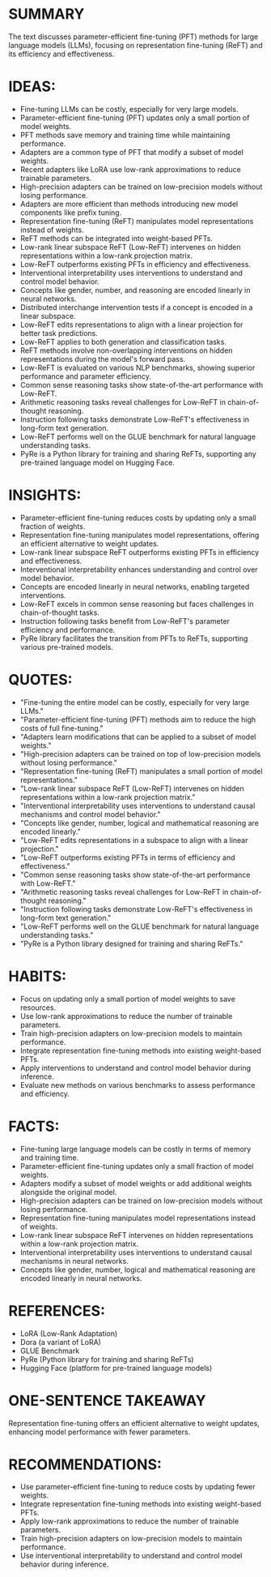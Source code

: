 # SUMMARY
The text discusses parameter-efficient fine-tuning (PFT) methods for large language models (LLMs), focusing on representation fine-tuning (ReFT) and its efficiency and effectiveness.

# IDEAS:
- Fine-tuning LLMs can be costly, especially for very large models.
- Parameter-efficient fine-tuning (PFT) updates only a small portion of model weights.
- PFT methods save memory and training time while maintaining performance.
- Adapters are a common type of PFT that modify a subset of model weights.
- Recent adapters like LoRA use low-rank approximations to reduce trainable parameters.
- High-precision adapters can be trained on low-precision models without losing performance.
- Adapters are more efficient than methods introducing new model components like prefix tuning.
- Representation fine-tuning (ReFT) manipulates model representations instead of weights.
- ReFT methods can be integrated into weight-based PFTs.
- Low-rank linear subspace ReFT (Low-ReFT) intervenes on hidden representations within a low-rank projection matrix.
- Low-ReFT outperforms existing PFTs in efficiency and effectiveness.
- Interventional interpretability uses interventions to understand and control model behavior.
- Concepts like gender, number, and reasoning are encoded linearly in neural networks.
- Distributed interchange intervention tests if a concept is encoded in a linear subspace.
- Low-ReFT edits representations to align with a linear projection for better task predictions.
- Low-ReFT applies to both generation and classification tasks.
- ReFT methods involve non-overlapping interventions on hidden representations during the model's forward pass.
- Low-ReFT is evaluated on various NLP benchmarks, showing superior performance and parameter efficiency.
- Common sense reasoning tasks show state-of-the-art performance with Low-ReFT.
- Arithmetic reasoning tasks reveal challenges for Low-ReFT in chain-of-thought reasoning.
- Instruction following tasks demonstrate Low-ReFT's effectiveness in long-form text generation.
- Low-ReFT performs well on the GLUE benchmark for natural language understanding tasks.
- PyRe is a Python library for training and sharing ReFTs, supporting any pre-trained language model on Hugging Face.

# INSIGHTS:
- Parameter-efficient fine-tuning reduces costs by updating only a small fraction of weights.
- Representation fine-tuning manipulates model representations, offering an efficient alternative to weight updates.
- Low-rank linear subspace ReFT outperforms existing PFTs in efficiency and effectiveness.
- Interventional interpretability enhances understanding and control over model behavior.
- Concepts are encoded linearly in neural networks, enabling targeted interventions.
- Low-ReFT excels in common sense reasoning but faces challenges in chain-of-thought tasks.
- Instruction following tasks benefit from Low-ReFT's parameter efficiency and performance.
- PyRe library facilitates the transition from PFTs to ReFTs, supporting various pre-trained models.

# QUOTES:
- "Fine-tuning the entire model can be costly, especially for very large LLMs."
- "Parameter-efficient fine-tuning (PFT) methods aim to reduce the high costs of full fine-tuning."
- "Adapters learn modifications that can be applied to a subset of model weights."
- "High-precision adapters can be trained on top of low-precision models without losing performance."
- "Representation fine-tuning (ReFT) manipulates a small portion of model representations."
- "Low-rank linear subspace ReFT (Low-ReFT) intervenes on hidden representations within a low-rank projection matrix."
- "Interventional interpretability uses interventions to understand causal mechanisms and control model behavior."
- "Concepts like gender, number, logical and mathematical reasoning are encoded linearly."
- "Low-ReFT edits representations in a subspace to align with a linear projection."
- "Low-ReFT outperforms existing PFTs in terms of efficiency and effectiveness."
- "Common sense reasoning tasks show state-of-the-art performance with Low-ReFT."
- "Arithmetic reasoning tasks reveal challenges for Low-ReFT in chain-of-thought reasoning."
- "Instruction following tasks demonstrate Low-ReFT's effectiveness in long-form text generation."
- "Low-ReFT performs well on the GLUE benchmark for natural language understanding tasks."
- "PyRe is a Python library designed for training and sharing ReFTs."

# HABITS:
- Focus on updating only a small portion of model weights to save resources.
- Use low-rank approximations to reduce the number of trainable parameters.
- Train high-precision adapters on low-precision models to maintain performance.
- Integrate representation fine-tuning methods into existing weight-based PFTs.
- Apply interventions to understand and control model behavior during inference.
- Evaluate new methods on various benchmarks to assess performance and efficiency.

# FACTS:
- Fine-tuning large language models can be costly in terms of memory and training time.
- Parameter-efficient fine-tuning updates only a small fraction of model weights.
- Adapters modify a subset of model weights or add additional weights alongside the original model.
- High-precision adapters can be trained on low-precision models without losing performance.
- Representation fine-tuning manipulates model representations instead of weights.
- Low-rank linear subspace ReFT intervenes on hidden representations within a low-rank projection matrix.
- Interventional interpretability uses interventions to understand causal mechanisms in neural networks.
- Concepts like gender, number, logical and mathematical reasoning are encoded linearly in neural networks.

# REFERENCES:
- LoRA (Low-Rank Adaptation)
- Dora (a variant of LoRA)
- GLUE Benchmark
- PyRe (Python library for training and sharing ReFTs)
- Hugging Face (platform for pre-trained language models)

# ONE-SENTENCE TAKEAWAY
Representation fine-tuning offers an efficient alternative to weight updates, enhancing model performance with fewer parameters.

# RECOMMENDATIONS:
- Use parameter-efficient fine-tuning to reduce costs by updating fewer weights.
- Integrate representation fine-tuning methods into existing weight-based PFTs.
- Apply low-rank approximations to reduce the number of trainable parameters.
- Train high-precision adapters on low-precision models to maintain performance.
- Use interventional interpretability to understand and control model behavior during inference.